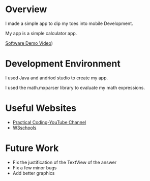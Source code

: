 # Overview

I made a simple app to dip my toes into mobile Development.

My app is a simple calculator app. 


[Software Demo Video]([https://youtu.be/qBvPyKwC9vI]))

# Development Environment

I used Java and andriod studio to create my app.

I used the math.mxparser library to evaluate my math expressions.

# Useful Websites

* [Practical Coding-YouTube Channel](https://www.youtube.com/watch?v=B5b-7uDtUp4)
* [W3schools]([http://url.link.goes.here](https://www.w3schools.com/java/))

# Future Work

* Fix the justification of the TextView of the answer
* Fix a few minor bugs
* Add better graphics
